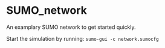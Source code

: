 # SUMO_network
An examplary SUMO network to get started quickly.

Start the simulation by running: `sumo-gui -c network.sumocfg`
